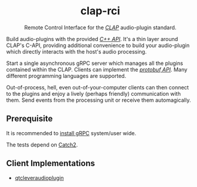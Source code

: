 <div align="center">

# clap-rci

Remote Control Interface for the [*CLAP*](https://github.com/free-audio/clap)
audio-plugin standard.

</div>

Build audio-plugins with the provided [*C++ API*](include/clap-rci). It's a
thin layer around CLAP's C-API, providing additional convenience to build your
audio-plugin which directly interacts with the host's audio processing.

Start a single asynchronous gRPC server which manages all the plugins contained
within the CLAP. Clients can implement the [*protobuf API*](api/rci.proto).
Many different programming languages are supported.

Out-of-process, hell, even out-of-your-computer clients can then connect to the
plugins and enjoy a lively (perhaps friendly) communication with them. Send
events from the processing unit or receive them automagically.

## Prerequisite

It is recommended to [install
gRPC](https://github.com/grpc/grpc/blob/master/BUILDING.md) system/user wide.

The tests depend on [Catch2](https://github.com/catchorg/Catch2).

## Client Implementations

- [qtcleveraudioplugin](https://code.qt.io/cgit/playground/qtcleveraudioplugin.git/about/)
